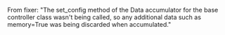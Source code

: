 From fixer: "The set_config method of the Data accumulator for the base controller class wasn't being called, so any additional data such as memory=True was being discarded when accumulated."